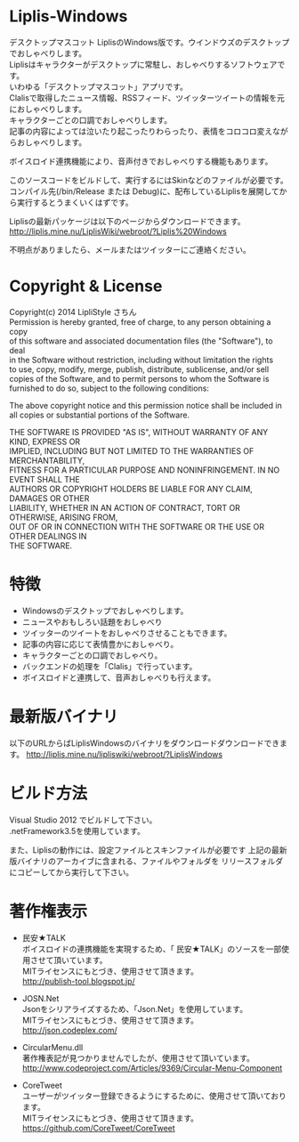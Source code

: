 Liplis-Windows
==============

デスクトップマスコット LiplisのWindows版です。ウインドウズのデスクトップでおしゃべりします。  
Liplisはキャラクターがデスクトップに常駐し、おしゃべりするソフトウェアです。  
いわゆる「デスクトップマスコット」アプリです。  
Clalisで取得したニュース情報、RSSフィード、ツイッターツイートの情報を元におしゃべりします。  
キャラクターごとの口調でおしゃべりします。  
記事の内容によっては泣いたり起こったりわらったり、表情をコロコロ変えながらおしゃべりします。  
  
ボイスロイド連携機能により、音声付きでおしゃべりする機能もあります。  

このソースコードをビルドして、実行するにはSkinなどのファイルが必要です。
コンパイル先(/bin/Release または Debug)に、配布しているLiplisを展開してから実行するとうまくいくはずです。

Liplisの最新パッケージは以下のページからダウンロードできます。
http://liplis.mine.nu/LiplisWiki/webroot/?Liplis%20Windows

不明点がありましたら、メールまたはツイッターにご連絡ください。

Copyright & License
===================
Copyright(c) 2014 LipliStyle さちん  
  Permission is hereby granted, free of charge, to any person obtaining a copy  
  of this software and associated documentation files (the "Software"), to deal  
  in the Software without restriction, including without limitation the rights  
  to use, copy, modify, merge, publish, distribute, sublicense, and/or sell  
  copies of the Software, and to permit persons to whom the Software is  
  furnished to do so, subject to the following conditions:  
  
  The above copyright notice and this permission notice shall be included in  
  all copies or substantial portions of the Software.  
  
  THE SOFTWARE IS PROVIDED "AS IS", WITHOUT WARRANTY OF ANY KIND, EXPRESS OR  
  IMPLIED, INCLUDING BUT NOT LIMITED TO THE WARRANTIES OF MERCHANTABILITY,  
  FITNESS FOR A PARTICULAR PURPOSE AND NONINFRINGEMENT. IN NO EVENT SHALL THE  
  AUTHORS OR COPYRIGHT HOLDERS BE LIABLE FOR ANY CLAIM, DAMAGES OR OTHER  
  LIABILITY, WHETHER IN AN ACTION OF CONTRACT, TORT OR OTHERWISE, ARISING FROM,  
  OUT OF OR IN CONNECTION WITH THE SOFTWARE OR THE USE OR OTHER DEALINGS IN  
  THE SOFTWARE.  
  
  
特徴  
===================
* Windowsのデスクトップでおしゃべりします。
* ニュースやおもしろい話題をおしゃべり  
* ツイッターのツイートをおしゃべりさせることもできます。  
* 記事の内容に応じて表情豊かにおしゃべり。  
* キャラクターごとの口調でおしゃべり。
* バックエンドの処理を「Clalis」で行っています。  
* ボイスロイドと連携して、音声おしゃべりも行えます。  

最新版バイナリ  
===================
以下のURLからばLiplisWindowsのバイナリをダウンロードダウンロードできます。
http://liplis.mine.nu/lipliswiki/webroot/?LiplisWindows

ビルド方法
==========
Visual Studio 2012 でビルドして下さい。  
.netFramework3.5を使用しています。

また、Liplisの動作には、設定ファイルとスキンファイルが必要です
上記の最新版バイナリのアーカイブに含まれる、ファイルやフォルダを
リリースフォルダにコピーしてから実行して下さい。


著作権表示
==========
* 民安★TALK  
ボイスロイドの連携機能を実現するため、「 民安★TALK」のソースを一部使用させて頂いています。  
MITライセンスにもとづき、使用させて頂きます。  
http://publish-tool.blogspot.jp/  
  
* JOSN.Net  
Jsonをシリアライズするため、「Json.Net」を使用しています。  
MITライセンスにもとづき、使用させて頂きます。  
http://json.codeplex.com/    
  
* CircularMenu.dll  
著作権表記が見つかりませんでしたが、使用させて頂いています。  
http://www.codeproject.com/Articles/9369/Circular-Menu-Component  
  
* CoreTweet  
ユーザーがツイッター登録できるようにするために、使用させて頂いております。  
MITライセンスにもとづき、使用させて頂きます。  
https://github.com/CoreTweet/CoreTweet
